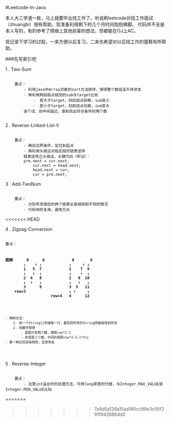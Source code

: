 #Leetcode-In-Java

本人大三学渣一枚，马上就要毕业找工作了。听说刷leetcode对找工作面试（zhuangbi）很有帮助，现准备利用剩下的几个月时间抱抱佛脚。
代码并不全是本人写的，有的参考了网络上其他前辈的想法，但都能在OJ上AC。

现记录下学习的过程，一来方便以后复习，二来也希望对以后找工作的童鞋有所帮助。

###先写索引吧


1 . Two-Sum
<pre><code>
	要点：	
		- 利用java中Array对象的sort方法排序，使得整个数组呈升序状态
		- 再利用两段取点相加的sum与target比较
			-  若大于target，则后结点前移，sum变小
			-  若小于target，则前结点后移，sum变大
		逐个试，向中间逼近，直到找出符合条件的两个数

</code></pre>
	
2 . Reverse-Linked-List-II
<pre><code>
	要点：	
		- 确定边界条件，定位到起点
		- 再利用头插法对指定段的链表逆序
		链表逆序之头插法，关键代码（牢记）：
		pre.next = cur.next;
        	cur.next = head.next;
        	head.next = cur;
        	cur = pre.next;
</code></pre>

3 . Add-TwoNum
<pre><code>
	要点：	
		- 分别考虑相加的两个链表长度相同和不同的情况
		- 代码块的复用，避免冗长
</code></pre>
<<<<<<< HEAD

4 . Zigzag-Conversion
<pre><code>
要点：
<h3><pre><code>
图解		0      6			0       8
		↓    ↑ ↓			↓     ↑ ↓
		1   5  7			1    7  9
		↓   ↑  ↓			↓    ↑  ↓
		2  4   8			2   6  10
		↓  ↑   ↓			↓   ↑   ↓
		3      9			3  5   11
	row=3					↓ ↑     ↓
					row=4	4      12
</code></pre></h3>
	- 两种方法：
		1. 用一个String[]存储每一行，最后将所有的String拼接就得到所求
		2. 找数学规律			
			- 首尾只有两个数，相隔row*2-2
			- 非首尾三个数，中间的相隔row*2-2-i*2+j
	- 第一种比较容易想到，且效率高
</pre></code>

5 . Reverse-Integer
<pre><code>
	要点：	
		- 注意int溢出时的处理方法，可用long来暂时代替，与Integer.MAX_VALUE或Integer.MIN_VALUE比较
</code></pre>
=======
>>>>>>> 7a9d5a126a15aa180cc99e3c55f291f9426864d2
